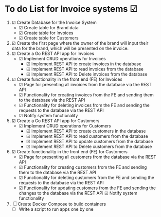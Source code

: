 # To do List for Invoice systems &#x2611;

1. &#x2611; Create Database for the Invoice System
    - &#x2611; Create table for Brand data
    - &#x2611; Create table for Invoices
    - &#x2611; Create table for Customers
2. &#x2611; Create the first page where the owner of the brand will input their data for the brand, which will be presented on the invoice.
3. &#x2611; Create a Go REST API app for Invoices
    - &#x2611; Implement CRUD operations for Invoices
        - &#x2611; Implement REST API to create invoices in the database
        - &#x2611; Implement REST API to read invoices from the database
        - &#x2611; Implement REST API to Delete invoices from the database
4. &#x2611; Create functionality in the front end (FE) for Invoices
    - &#x2611; Page for presenting all invoices from the database via the REST API
    - &#x2611; Functionality for creating invoices from the FE and sending them to the database via the REST API
    - &#x2611; Functionality for deleting invoices from the FE and sending the requests to the database via the REST API
    - &#x2611; Notify system functionality
5. &#x2611; Create a Go REST API app for Customers
    - &#x2611; Implement CRUD operations for Customers
        - &#x2611; Implement REST API to create customers in the database
        - &#x2611; Implement REST API to read customers from the database
        - &#x2611; Implement REST API to update customers from the database
        - &#x2611; Implement REST API to Delete customers from the database
6. &#x2611; Create functionality in the front end (FE) for Customers
    - &#x2611; Page for presenting all customers from the database via the REST API
    - &#x2611; Functionality for creating customers from the FE and sending them to the database via the REST API
    - &#x2611; Functionality for deleting customers from the FE and sending the requests to the database via the REST API
    - &#x2611; Functionality for updating customers from the FE and sending the changes to the database via the REST API
      &#x2611; Notify system functionality
7. &#x2610; Create Docker Compose to build containers
    - &#x2610; Write a script to run apps one by one
